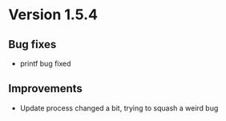 # Version 1.5.4
## Bug fixes
- printf bug fixed

## Improvements
- Update process changed a bit, trying to squash a weird bug